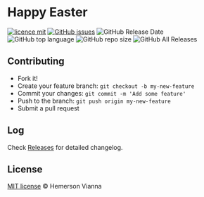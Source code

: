 # Happy Easter

[![licence mit](https://img.shields.io/badge/license-MIT-blue.svg?style=flat-square)](http://hemersonvianna.mit-license.org/)
[![GitHub issues](https://img.shields.io/github/issues/org-victorinox/festivities-happy-easter.svg)](https://github.com/org-victorinox/festivities-happy-easter/issues)
![GitHub Release Date](https://img.shields.io/github/release-date/org-victorinox/festivities-happy-easter.svg)
![GitHub top language](https://img.shields.io/github/languages/top/org-victorinox/festivities-happy-easter.svg)
![GitHub repo size](https://img.shields.io/github/repo-size/org-victorinox/festivities-happy-easter.svg)
![GitHub All Releases](https://img.shields.io/github/downloads/org-victorinox/festivities-happy-easter/total.svg)

## Contributing

- Fork it!
- Create your feature branch: `git checkout -b my-new-feature`
- Commit your changes: `git commit -m 'Add some feature'`
- Push to the branch: `git push origin my-new-feature`
- Submit a pull request

## Log

Check [Releases](https://github.com/org-victorinox/festivities-happy-easter/releases) for detailed changelog.

## License

[MIT license](http://hemersonvianna.mit-license.org/) © Hemerson Vianna
